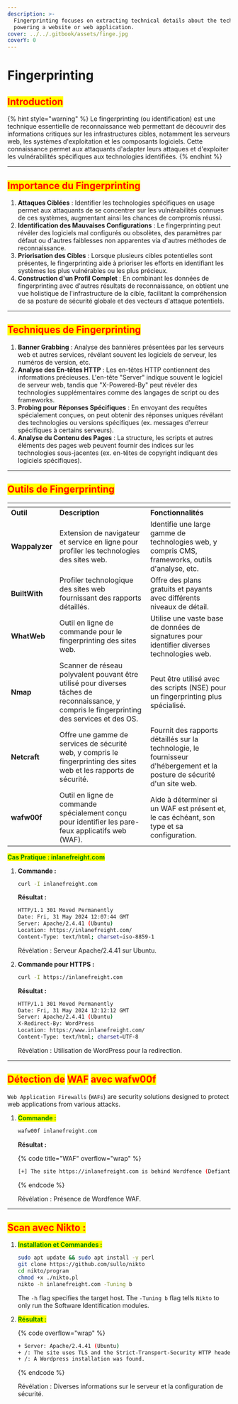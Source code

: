 ```yaml
---
description: >-
  Fingerprinting focuses on extracting technical details about the technologies
  powering a website or web application.
cover: ../../.gitbook/assets/finge.jpg
coverY: 0
---
```


# Fingerprinting

## <mark style="color:red;">**Introduction**</mark>

{% hint style="warning" %}
Le fingerprinting (ou identification) est une technique essentielle de reconnaissance web permettant de découvrir des informations critiques sur les infrastructures cibles, notamment les serveurs web, les systèmes d'exploitation et les composants logiciels. Cette connaissance permet aux attaquants d'adapter leurs attaques et d'exploiter les vulnérabilités spécifiques aux technologies identifiées.
{% endhint %}

***

## <mark style="color:red;">**Importance du Fingerprinting**</mark>

1. **Attaques Ciblées** : Identifier les technologies spécifiques en usage permet aux attaquants de se concentrer sur les vulnérabilités connues de ces systèmes, augmentant ainsi les chances de compromis réussi.
2. **Identification des Mauvaises Configurations** : Le fingerprinting peut révéler des logiciels mal configurés ou obsolètes, des paramètres par défaut ou d'autres faiblesses non apparentes via d'autres méthodes de reconnaissance.
3. **Priorisation des Cibles** : Lorsque plusieurs cibles potentielles sont présentes, le fingerprinting aide à prioriser les efforts en identifiant les systèmes les plus vulnérables ou les plus précieux.
4. **Construction d'un Profil Complet** : En combinant les données de fingerprinting avec d'autres résultats de reconnaissance, on obtient une vue holistique de l'infrastructure de la cible, facilitant la compréhension de sa posture de sécurité globale et des vecteurs d'attaque potentiels.

***

## <mark style="color:red;">**Techniques de Fingerprinting**</mark>

1. **Banner Grabbing** : Analyse des bannières présentées par les serveurs web et autres services, révélant souvent les logiciels de serveur, les numéros de version, etc.
2. **Analyse des En-têtes HTTP** : Les en-têtes HTTP contiennent des informations précieuses. L'en-tête "Server" indique souvent le logiciel de serveur web, tandis que "X-Powered-By" peut révéler des technologies supplémentaires comme des langages de script ou des frameworks.
3. **Probing pour Réponses Spécifiques** : En envoyant des requêtes spécialement conçues, on peut obtenir des réponses uniques révélant des technologies ou versions spécifiques (ex. messages d'erreur spécifiques à certains serveurs).
4. **Analyse du Contenu des Pages** : La structure, les scripts et autres éléments des pages web peuvent fournir des indices sur les technologies sous-jacentes (ex. en-têtes de copyright indiquant des logiciels spécifiques).

***

## <mark style="color:red;">**Outils de Fingerprinting**</mark>

<table data-header-hidden data-full-width="true"><thead><tr><th></th><th></th><th></th></tr></thead><tbody><tr><td><strong>Outil</strong></td><td><strong>Description</strong></td><td><strong>Fonctionnalités</strong></td></tr><tr><td><strong>Wappalyzer</strong></td><td>Extension de navigateur et service en ligne pour profiler les technologies des sites web.</td><td>Identifie une large gamme de technologies web, y compris CMS, frameworks, outils d'analyse, etc.</td></tr><tr><td><strong>BuiltWith</strong></td><td>Profiler technologique des sites web fournissant des rapports détaillés.</td><td>Offre des plans gratuits et payants avec différents niveaux de détail.</td></tr><tr><td><strong>WhatWeb</strong></td><td>Outil en ligne de commande pour le fingerprinting des sites web.</td><td>Utilise une vaste base de données de signatures pour identifier diverses technologies web.</td></tr><tr><td><strong>Nmap</strong></td><td>Scanner de réseau polyvalent pouvant être utilisé pour diverses tâches de reconnaissance, y compris le fingerprinting des services et des OS.</td><td>Peut être utilisé avec des scripts (NSE) pour un fingerprinting plus spécialisé.</td></tr><tr><td><strong>Netcraft</strong></td><td>Offre une gamme de services de sécurité web, y compris le fingerprinting des sites web et les rapports de sécurité.</td><td>Fournit des rapports détaillés sur la technologie, le fournisseur d'hébergement et la posture de sécurité d'un site web.</td></tr><tr><td><strong>wafw00f</strong></td><td>Outil en ligne de commande spécialement conçu pour identifier les pare-feux applicatifs web (WAF).</td><td>Aide à déterminer si un WAF est présent et, le cas échéant, son type et sa configuration.</td></tr></tbody></table>

<mark style="color:green;">**Cas Pratique : inlanefreight.com**</mark>

1.  **Commande :**

    ```sh
    curl -I inlanefreight.com
    ```

    **Résultat :**

    ```sh
    HTTP/1.1 301 Moved Permanently
    Date: Fri, 31 May 2024 12:07:44 GMT
    Server: Apache/2.4.41 (Ubuntu)
    Location: https://inlanefreight.com/
    Content-Type: text/html; charset=iso-8859-1
    ```

    Révélation : Serveur Apache/2.4.41 sur Ubuntu.
2.  **Commande pour HTTPS :**

    ```sh
    curl -I https://inlanefreight.com
    ```

    **Résultat :**

    ```sh
    HTTP/1.1 301 Moved Permanently
    Date: Fri, 31 May 2024 12:12:12 GMT
    Server: Apache/2.4.41 (Ubuntu)
    X-Redirect-By: WordPress
    Location: https://www.inlanefreight.com/
    Content-Type: text/html; charset=UTF-8
    ```

    Révélation : Utilisation de WordPress pour la redirection.

***

## <mark style="color:red;">**Détection de**</mark> <mark style="color:red;"></mark><mark style="color:red;">WAF</mark> <mark style="color:red;"></mark><mark style="color:red;">**avec wafw00f**</mark>&#x20;

`Web Application Firewalls` (`WAFs`) are security solutions designed to protect web applications from various attacks.

1.  <mark style="color:green;">**Commande :**</mark>

    ```sh
    wafw00f inlanefreight.com
    ```

    **Résultat :**

    {% code title="WAF" overflow="wrap" %}
    ```sh
    [+] The site https://inlanefreight.com is behind Wordfence (Defiant) WAF.
    ```
    {% endcode %}

    Révélation : Présence de Wordfence WAF.

***

## <mark style="color:red;">**Scan avec Nikto :**</mark>

1.  <mark style="color:green;">**Installation et Commandes :**</mark>

    ```sh
    sudo apt update && sudo apt install -y perl
    git clone https://github.com/sullo/nikto
    cd nikto/program
    chmod +x ./nikto.pl
    nikto -h inlanefreight.com -Tuning b
    ```

    The `-h` flag specifies the target host. The `-Tuning b` flag tells `Nikto` to only run the Software Identification modules.
2.  <mark style="color:green;">**Résultat :**</mark>

    {% code overflow="wrap" %}
    ```sh
    + Server: Apache/2.4.41 (Ubuntu)
    + /: The site uses TLS and the Strict-Transport-Security HTTP header is not defined.
    + /: A Wordpress installation was found.
    ```
    {% endcode %}

    Révélation : Diverses informations sur le serveur et la configuration de sécurité.
